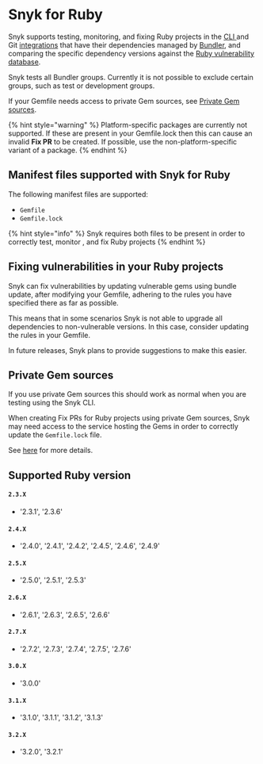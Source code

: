 # Snyk for Ruby

Snyk supports testing, monitoring, and fixing Ruby projects in the [CLI ](../../../snyk-cli/)and Git [integrations](../../../integrations/) that have their dependencies managed by [Bundler](https://bundler.io/), and comparing the specific dependency versions against the [Ruby vulnerability database](https://snyk.io/vuln?type=rubygems).

Snyk tests all Bundler groups. Currently it is not possible to exclude certain groups, such as test or development groups.

If your Gemfile needs access to private Gem sources, see [Private Gem sources](snyk-for-ruby.md#private-gem-sources).

{% hint style="warning" %}
Platform-specific packages are currently not supported. If these are present in your Gemfile.lock then this can cause an invalid **Fix PR** to be created. If possible, use the non-platform-specific variant of a package.
{% endhint %}

## Manifest files supported with Snyk for Ruby

The following manifest files are supported:

* `Gemfile`
* `Gemfile.lock`

{% hint style="info" %}
Snyk requires both files to be present in order to correctly test, monitor , and fix Ruby projects
{% endhint %}

## Fixing vulnerabilities in your Ruby projects

Snyk can fix vulnerabilities by updating vulnerable gems using bundle update, after modifying your Gemfile, adhering to the rules you have specified there as far as possible.

This means that in some scenarios Snyk is not able to upgrade all dependencies to non-vulnerable versions. In this case, consider updating the rules in your Gemfile.

In future releases, Snyk plans to provide suggestions to make this easier.

## **Private Gem sources**

If you use private Gem sources this should work as normal when you are testing using the Snyk CLI.

When creating Fix PRs for Ruby projects using private Gem sources, Snyk may need access to the service hosting the Gems in order to correctly update the `Gemfile.lock` file.

See [here](../../../integrations/private-registry-integrations/private-gem-sources-for-ruby.md) for more details.

## Supported Ruby version

#### `2.3.X`

* '2.3.1', '2.3.6'

#### `2.4.X`

* '2.4.0', '2.4.1', '2.4.2', '2.4.5', '2.4.6', '2.4.9'

#### `2.5.X`

* '2.5.0', '2.5.1', '2.5.3'

#### `2.6.X`

* '2.6.1', '2.6.3', '2.6.5', '2.6.6'

#### `2.7.X`

* '2.7.2', '2.7.3', '2.7.4', '2.7.5', '2.7.6'

#### `3.0.X`

* '3.0.0'

#### `3.1.X`

* '3.1.0', '3.1.1', '3.1.2', '3.1.3'

#### `3.2.X`

* '3.2.0', '3.2.1'
